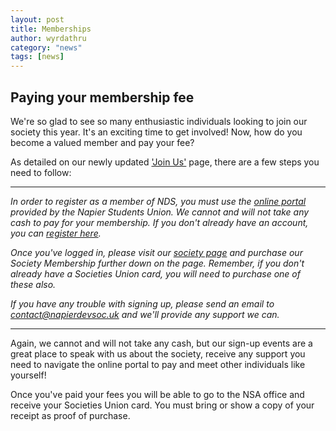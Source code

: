 ```yaml
---
layout: post
title: Memberships
author: wyrdathru
category: "news"
tags: [news]
---
```

## Paying your membership fee
We're so glad to see so many enthusiastic individuals looking to join our society this year. It's an exciting time to get involved! Now, how do you become a valued member and pay your fee?

As detailed on our newly updated <a href="http://napierdevsoc.uk/join/index.html">'Join Us'</a> page, there are a few steps you need to follow:

---

*In order to register as a member of NDS, you must use the <a href="http://www.napierstudents.com/login/">online portal</a> provided by the Napier Students Union. We cannot and will not take any cash to pay for your membership. If you don't already have an account, you can <a href="http://www.napierstudents.com/account/register/guest/">register here</a>.*

*Once you've logged in, please visit our <a href="http://www.napierstudents.com/organisation/societies/developers/">society page</a> and purchase our Society Membership further down on the page. Remember, if you don't already have a Societies Union card, you will need to purchase one of these also.*

*If you have any trouble with signing up, please send an email to contact@napierdevsoc.uk and we'll provide any support we can.*

---

Again, we cannot and will not take any cash, but our sign-up events are a great place to speak with us about the society, receive any support you need to navigate the online portal to pay and meet other individuals like yourself!

Once you've paid your fees you will be able to go to the NSA office and receive your Societies Union card. You must bring or show a copy of your receipt as proof of purchase.